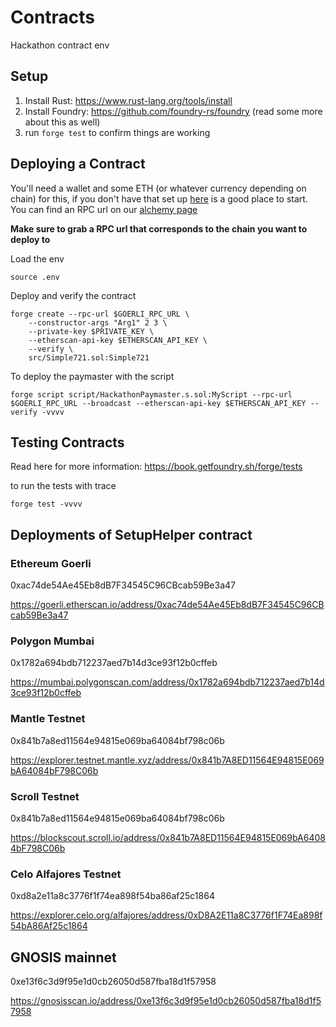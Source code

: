 # Contracts

Hackathon contract env

## Setup

1. Install Rust: https://www.rust-lang.org/tools/install
2. Install Foundry: https://github.com/foundry-rs/foundry (read some more about this as well)
3. run ```forge test``` to confirm things are working

## Deploying a Contract

You'll need a wallet and some ETH (or whatever currency depending on chain) for this, if you don't have that set up [here](https://www.coindesk.com/learn/how-to-set-up-a-metamask-wallet/) is a good place to start.
You can find an RPC url on our [alchemy page](https://www.alchemy.com/)

**Make sure to grab a RPC url that corresponds to the chain you want to deploy to**

Load the env

```
source .env
```

Deploy and verify the contract

```
forge create --rpc-url $GOERLI_RPC_URL \
    --constructor-args "Arg1" 2 3 \
    --private-key $PRIVATE_KEY \
    --etherscan-api-key $ETHERSCAN_API_KEY \
    --verify \
    src/Simple721.sol:Simple721
```

To deploy the paymaster with the script

```
forge script script/HackathonPaymaster.s.sol:MyScript --rpc-url $GOERLI_RPC_URL --broadcast --etherscan-api-key $ETHERSCAN_API_KEY --verify -vvvv
```

## Testing Contracts

Read here for more information: https://book.getfoundry.sh/forge/tests

to run the tests with trace

```forge test -vvvv```

## Deployments of SetupHelper contract

### Ethereum Goerli

0xac74de54Ae45Eb8dB7F34545C96CBcab59Be3a47

https://goerli.etherscan.io/address/0xac74de54Ae45Eb8dB7F34545C96CBcab59Be3a47

### Polygon Mumbai

0x1782a694bdb712237aed7b14d3ce93f12b0cffeb

https://mumbai.polygonscan.com/address/0x1782a694bdb712237aed7b14d3ce93f12b0cffeb

### Mantle Testnet

0x841b7a8ed11564e94815e069ba64084bf798c06b

https://explorer.testnet.mantle.xyz/address/0x841b7A8ED11564E94815E069bA64084bF798C06b

### Scroll Testnet

0x841b7a8ed11564e94815e069ba64084bf798c06b

https://blockscout.scroll.io/address/0x841b7A8ED11564E94815E069bA64084bF798C06b

### Celo Alfajores Testnet

0xd8a2e11a8c3776f1f74ea898f54ba86af25c1864

https://explorer.celo.org/alfajores/address/0xD8A2E11a8C3776f1F74Ea898f54bA86Af25c1864

## GNOSIS mainnet

0xe13f6c3d9f95e1d0cb26050d587fba18d1f57958

https://gnosisscan.io/address/0xe13f6c3d9f95e1d0cb26050d587fba18d1f57958
